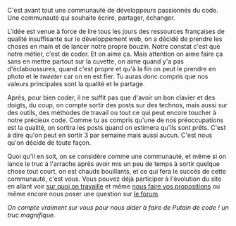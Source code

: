 C'est avant tout une communauté de développeurs passionnés du code. Une communauté qui souhaite écrire, partager, échanger.

L'idée est venue à force de lire tous les jours des ressources françaises de qualité
insuffisante sur le développement web, on a décidé de prendre les choses en main
et de lancer notre propre bouzin.
Notre constat c'est que notre métier, c'est de coder.
Et on aime ça.
Mais attention on aime faire ça sans en mettre partout sur la cuvette,
on aime quand y'a pas d'éclaboussures, quand c'est propre et qu'à la fin
on peut le prendre en photo et le *tweeter* car on en est fier.
Tu auras donc compris que nos valeurs principales sont la qualité et le partage.

Après, pour bien coder, il ne suffit pas que d'avoir un bon clavier et des doigts,
du coup, on compte sortir des posts sur des technos, mais aussi sur des outils,
des méthodes de travail ou tout ce qui peut encore toucher à notre précieux code.
Comme tu as compris qu'une de nos préoccupations est la qualité,
on sortira les posts quand on estimera qu'ils sont prêts.
C'est à dire qu'on peut en sortir 3 par semaine mais aussi aucun.
C'est nous qu'on décide de toute façon.

Quoi qu'il en soit, on se considère comme une communauté, et même si on lance le
truc à l'arrache après avoir mis un peu de temps à sortir quelque chose tout court,
on est chauds bouillants, et ce qui fera le succès de cette communauté, c'est vous.
Vous pouvez déjà participer à l'évolution du site en allant voir
[sur quoi on travaille](https://github.com/putaindecode/putaindecode.fr/issues?labels=post&state=open)
 et même
[nous faire vos propositions](https://github.com/putaindecode/propositions-de-posts)
ou même encore nous poser une question sur [le forum](https://github.com/putaindecode/forum/issues).

*On compte vraiment sur vous pour nous aider à faire de _Putain de code !_ un truc magnifique.*
